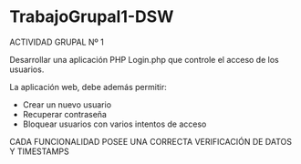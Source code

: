 # TrabajoGrupal1-DSW
ACTIVIDAD GRUPAL Nº 1

Desarrollar una aplicación PHP Login.php que controle el acceso de los usuarios.

La aplicación web, debe además permitir:

- Crear un nuevo usuario
- Recuperar contraseña
- Bloquear usuarios con varios intentos de acceso 

CADA FUNCIONALIDAD POSEE UNA CORRECTA VERIFICACIÓN DE DATOS Y TIMESTAMPS
